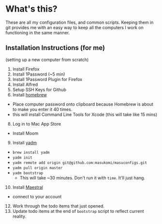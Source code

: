 # What's this?

These are all my configuration files, and common scripts. Keeping them in git 
provides me with an easy way to keep all the computers I work on
functioning in the same manner.

## Installation Instructions (for me)
(setting up a new computer from scratch)

1. Install Firefox
2. Install 1Password (~5 min)
3. Install 1Password Plugin for Firefox
4. Install Alfred
6. Setup SSH Keys for Github 
7. Install [homebrew](https://brew.sh)
  * Place computer password onto clipboard because Homebrew is about to make you enter it 40 times.
  * this will install Command Line Tools for Xcode (this will take like 15 mins)
8. Log in to Mac App Store
  * Install Moom
9. Install [yadm](https://yadm.io)
  * `brew install yadm`
  * `yadm init`
  * `yadm remote add origin git@github.com:masukomi/masuconfigs.git`
  * `yadm pull origin master`
  * `yadm bootstrap` 
    * This will take ~30 minutes. Don't run it with `time`. It'll just hang.
10. Install [Maestral](https://maestral.app/)
  * connect to your account
12. Work through the todo items that just opened.
13. Update todo items at the end of `bootstrap` script to reflect current reality.

